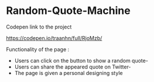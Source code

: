 # Random-Quote-Machine

Codepen link to the project 

https://codepen.io/traanhn/full/RjoMzb/

Functionality of the page :
- Users can click on the button to show a random quote-
- Users can share the appeared quote on Twitter-
- The page is given a personal designing style 

